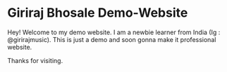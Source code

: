 # Giriraj Bhosale Demo-Website

Hey! Welcome to my demo website.
I am a newbie learner from India (Ig : @girirajmusic).
This is just a demo and soon gonna make it professional website.

Thanks for visiting.